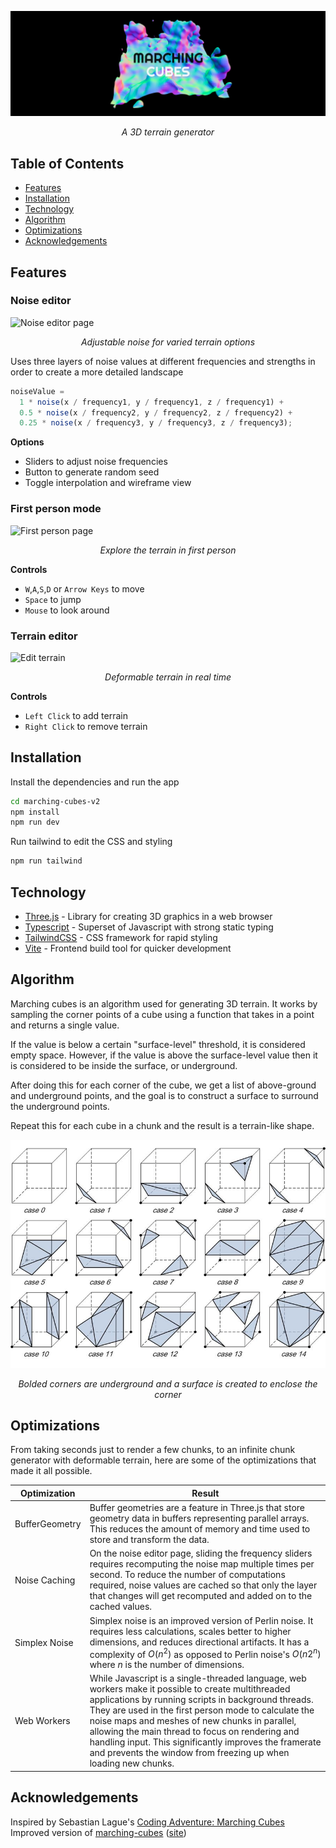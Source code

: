 ![Landing page](screenshots/landing-page-rotated.png)

<p align="center">
   <i>
      A 3D terrain generator
   </i>
</p>

## Table of Contents

- [Features](#features)
- [Installation](#installation)
- [Technology](#technology)
- [Algorithm](#algorithm)
- [Optimizations](#optimizations)
- [Acknowledgements](#acknowledgements)

## Features

### Noise editor

![Noise editor page](screenshots/noise-editor-video.gif)

<p align="center">
  <i>
    Adjustable noise for varied terrain options
  </i>
</p>

Uses three layers of noise values at different frequencies and strengths in order to create a more detailed landscape

```js
noiseValue =
  1 * noise(x / frequency1, y / frequency1, z / frequency1) +
  0.5 * noise(x / frequency2, y / frequency2, z / frequency2) +
  0.25 * noise(x / frequency3, y / frequency3, z / frequency3);
```

**Options**

- Sliders to adjust noise frequencies
- Button to generate random seed
- Toggle interpolation and wireframe view

### First person mode

![First person page](screenshots/first-person-video.gif)

<p align="center">
  <i>
    Explore the terrain in first person
  </i>
</p>

**Controls**

- `W`,`A`,`S`,`D` or `Arrow Keys` to move
- `Space` to jump
- `Mouse` to look around

### Terrain editor

![Edit terrain](screenshots/edit-terrain-video.gif)

<p align="center">
  <i>
    Deformable terrain in real time
  </i>
</p>

**Controls**

- `Left Click` to add terrain
- `Right Click` to remove terrain

## Installation

Install the dependencies and run the app

```sh
cd marching-cubes-v2
npm install
npm run dev
```

Run tailwind to edit the CSS and styling

```sh
npm run tailwind
```

## Technology

- [Three.js] - Library for creating 3D graphics in a web browser
- [Typescript] - Superset of Javascript with strong static typing
- [TailwindCSS] - CSS framework for rapid styling
- [Vite] - Frontend build tool for quicker development

## Algorithm

Marching cubes is an algorithm used for generating 3D terrain. It works by sampling the corner points of a cube using a function that takes in a point and returns a single value.

If the value is below a certain "surface-level" threshold, it is considered empty space. However, if the value is above the surface-level value then it is considered to be inside the surface, or underground.

After doing this for each corner of the cube, we get a list of above-ground and underground points, and the goal is to construct a surface to surround the underground points.

Repeat this for each cube in a chunk and the result is a terrain-like shape.

![Marching cubes algorithm](screenshots/marching-cubes-algorithm.png)

<p align="center">
  <i>
    Bolded corners are underground and a surface is created to enclose the corner
  </i>
</p>

## Optimizations

From taking seconds just to render a few chunks, to an infinite chunk generator with deformable terrain, here are some of the optimizations that made it all possible.

| Optimization   | Result                                                                                                                                                                                                                                                                                                                                                                                                                                              |
| -------------- | --------------------------------------------------------------------------------------------------------------------------------------------------------------------------------------------------------------------------------------------------------------------------------------------------------------------------------------------------------------------------------------------------------------------------------------------------- |
| BufferGeometry | Buffer geometries are a feature in Three.js that store geometry data in buffers representing parallel arrays. This reduces the amount of memory and time used to store and transform the data.                                                                                                                                                                                                                                                      |
| Noise Caching  | On the noise editor page, sliding the frequency sliders requires recomputing the noise map multiple times per second. To reduce the number of computations required, noise values are cached so that only the layer that changes will get recomputed and added on to the cached values.                                                                                                                                                             |
| Simplex Noise  | Simplex noise is an improved version of Perlin noise. It requires less calculations, scales better to higher dimensions, and reduces directional artifacts. It has a complexity of $O(n^2)$ as opposed to Perlin noise's $O(n2^n)$ where $n$ is the number of dimensions.                                                                                                                                                                           |
| Web Workers    | While Javascript is a single-threaded language, web workers make it possible to create multithreaded applications by running scripts in background threads. They are used in the first person mode to calculate the noise maps and meshes of new chunks in parallel, allowing the main thread to focus on rendering and handling input. This significantly improves the framerate and prevents the window from freezing up when loading new chunks. |

## Acknowledgements

Inspired by Sebastian Lague's [Coding Adventure: Marching Cubes](https://www.youtube.com/watch?v=M3iI2l0ltbE&ab_channel=SebastianLague)
<br/>
Improved version of [marching-cubes](https://github.com/ivanwang123/marching-cubes) ([site](https://marching-cubes.vercel.app))

[//]: #
[three.js]: https://threejs.org
[typescript]: https://www.typescriptlang.org
[tailwindcss]: https://tailwindcss.com
[vite]: https://vitejs.dev

